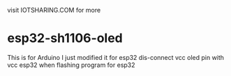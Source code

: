 visit IOTSHARING.COM for more
# esp32-sh1106-oled

This is for Arduino I just modified it for esp32
dis-connect vcc oled pin with vcc esp32 when flashing program for esp32
